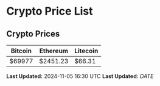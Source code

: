 # Crypto Price List

## Crypto Prices
| Bitcoin | Ethereum | Litecoin |
| ------- | -------- | -------- |
| $69977 | $2451.23 | $66.31 |
**Last Updated:** 2024-11-05 16:30 UTC
**Last Updated:** $DATE$

